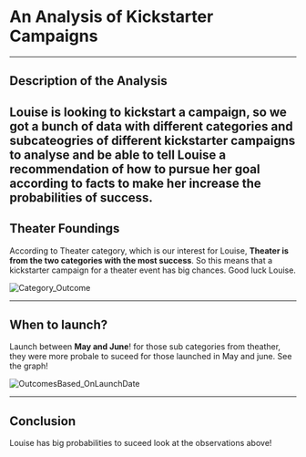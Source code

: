 # An Analysis of Kickstarter Campaigns
---
## Description of the Analysis 
Louise is looking to kickstart a campaign, so we got a bunch of data with different categories and subcateogries of different kickstarter campaigns to analyse and be able to tell Louise a recommendation of how to pursue her goal according to facts to make her increase the probabilities of success.
---
## Theater Foundings
According to Theater category, which is our interest for Louise, **Theater is from the two categories with the most success**. So this means that a kickstarter campaign for a theater event has big chances. Good luck Louise.


![Category_Outcome](https://user-images.githubusercontent.com/84519822/146965484-7340dd43-607f-4cd2-bbb9-b3213a767580.png)


--- 
## When to launch?
Launch between **May and June**! for those sub categories from theather, they were more probale to suceed for those launched in May and june. 
See the graph!


![OutcomesBased_OnLaunchDate](https://user-images.githubusercontent.com/84519822/146965519-1a7af63d-ae67-46d9-89ff-28027a0eb3f9.png)


---
## Conclusion
Louise has big probabilities to suceed look at the observations above! 
